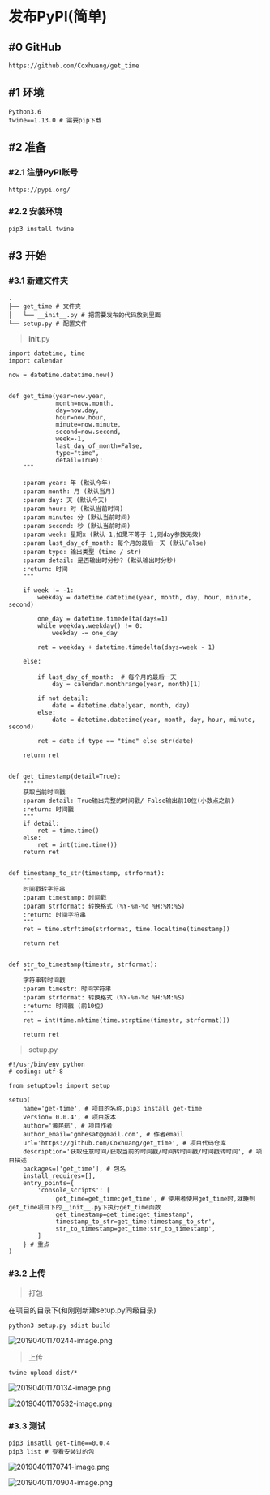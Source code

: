 
# 发布PyPI(简单)


## #0 GitHub

```
https://github.com/Coxhuang/get_time
```

## #1 环境

```
Python3.6
twine==1.13.0 # 需要pip下载 
```

## #2 准备

### #2.1 注册PyPI账号

```
https://pypi.org/
```

### #2.2 安装环境

```
pip3 install twine
```

## #3 开始

### #3.1 新建文件夹

```
.
├── get_time # 文件夹
│   └── __init__.py # 把需要发布的代码放到里面
└── setup.py # 配置文件 
```

> __init__.py


```
import datetime, time
import calendar

now = datetime.datetime.now()


def get_time(year=now.year,
             month=now.month,
             day=now.day,
             hour=now.hour,
             minute=now.minute,
             second=now.second,
             week=-1,
             last_day_of_month=False,
             type="time",
             detail=True):
    """

    :param year: 年 (默认今年)
    :param month: 月 (默认当月)
    :param day: 天 (默认今天)
    :param hour: 时 (默认当前时间)
    :param minute: 分 (默认当前时间)
    :param second: 秒 (默认当前时间)
    :param week: 星期x (默认-1,如果不等于-1,则day参数无效)
    :param last_day_of_month: 每个月的最后一天 (默认False)
    :param type: 输出类型 (time / str)
    :param detail: 是否输出时分秒? (默认输出时分秒)
    :return: 时间 
    """

    if week != -1:
        weekday = datetime.datetime(year, month, day, hour, minute, second)

        one_day = datetime.timedelta(days=1)
        while weekday.weekday() != 0:
            weekday -= one_day

        ret = weekday + datetime.timedelta(days=week - 1)

    else:

        if last_day_of_month:  # 每个月的最后一天
            day = calendar.monthrange(year, month)[1]

        if not detail:
            date = datetime.date(year, month, day)
        else:
            date = datetime.datetime(year, month, day, hour, minute, second)

        ret = date if type == "time" else str(date)

    return ret


def get_timestamp(detail=True):
    """
    获取当前时间戳 
    :param detail: True输出完整的时间戳/ False输出前10位(小数点之前)
    :return: 时间戳 
    """
    if detail:
        ret = time.time()
    else:
        ret = int(time.time())
    return ret


def timestamp_to_str(timestamp, strformat):
    """
    时间戳转字符串
    :param timestamp: 时间戳 
    :param strformat: 转换格式 (%Y-%m-%d %H:%M:%S)
    :return: 时间字符串 
    """
    ret = time.strftime(strformat, time.localtime(timestamp)) 

    return ret


def str_to_timestamp(timestr, strformat):
    """
    字符串转时间戳 
    :param timestr: 时间字符串 
    :param strformat: 转换格式 (%Y-%m-%d %H:%M:%S) 
    :return: 时间戳 (前10位)
    """
    ret = int(time.mktime(time.strptime(timestr, strformat)))

    return ret
```

> setup.py


```
#!/usr/bin/env python
# coding: utf-8

from setuptools import setup

setup(
    name='get-time', # 项目的名称,pip3 install get-time
    version='0.0.4', # 项目版本 
    author='黄民航', # 项目作者 
    author_email='gmhesat@gmail.com', # 作者email 
    url='https://github.com/Coxhuang/get_time', # 项目代码仓库
    description='获取任意时间/获取当前的时间戳/时间转时间戳/时间戳转时间', # 项目描述 
    packages=['get_time'], # 包名 
    install_requires=[],
    entry_points={
        'console_scripts': [
            'get_time=get_time:get_time', # 使用者使用get_time时,就睡到get_time项目下的__init__.py下执行get_time函数
            'get_timestamp=get_time:get_timestamp',
            'timestamp_to_str=get_time:timestamp_to_str',
            'str_to_timestamp=get_time:str_to_timestamp',
        ]
    } # 重点
)

```

### #3.2 上传

> 打包

在项目的目录下(和刚刚新建setup.py同级目录)
```
python3 setup.py sdist build
```

![20190401170244-image.png](https://raw.githubusercontent.com/Coxhuang/yosoro/master/20190401170244-image.png)

> 上传

```
twine upload dist/*
```

![20190401170134-image.png](https://raw.githubusercontent.com/Coxhuang/yosoro/master/20190401170134-image.png)


![20190401170532-image.png](https://raw.githubusercontent.com/Coxhuang/yosoro/master/20190401170532-image.png)


### #3.3 测试

```
pip3 insatll get-time==0.0.4
pip3 list # 查看安装过的包
```
![20190401170741-image.png](https://raw.githubusercontent.com/Coxhuang/yosoro/master/20190401170741-image.png)

![20190401170904-image.png](https://raw.githubusercontent.com/Coxhuang/yosoro/master/20190401170904-image.png)











